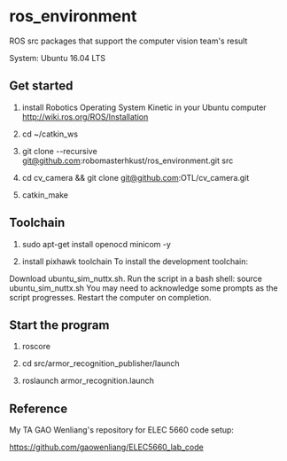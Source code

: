 # ros_environment
ROS src packages that support the computer vision team's result

System: Ubuntu 16.04 LTS

## Get started
1. install Robotics Operating System Kinetic in your Ubuntu computer
http://wiki.ros.org/ROS/Installation

2. cd ~/catkin_ws

3. git clone --recursive git@github.com:robomasterhkust/ros_environment.git src

4. cd cv_camera && git clone git@github.com:OTL/cv_camera.git

5. catkin_make

## Toolchain
1. sudo apt-get install openocd minicom -y

2. install pixhawk toolchain
To install the development toolchain:

Download ubuntu_sim_nuttx.sh.
  Run the script in a bash shell:
  source ubuntu_sim_nuttx.sh
  You may need to acknowledge some prompts as the script progresses.
  Restart the computer on completion.

## Start the program
1. roscore

2. cd src/armor_recognition_publisher/launch

3. roslaunch armor_recognition.launch


## Reference
My TA GAO Wenliang's repository for ELEC 5660 code setup:

https://github.com/gaowenliang/ELEC5660_lab_code

